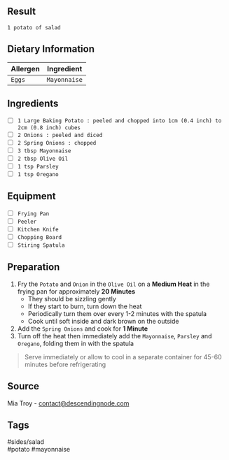 ## Result
`1 potato of salad`

## Dietary Information
| Allergen | Ingredient |
| -------- | ------ |
| `Eggs`   | `Mayonnaise` |

## Ingredients
- [ ] `1 Large Baking Potato : peeled and chopped into 1cm (0.4 inch) to 2cm (0.8 inch) cubes`
- [ ] `2 Onions : peeled and diced`
- [ ] `2 Spring Onions : chopped`
- [ ] `3 tbsp Mayonnaise`
- [ ] `2 tbsp Olive Oil`
- [ ] `1 tsp Parsley`
- [ ] `1 tsp Oregano`

## Equipment
- [ ] `Frying Pan`
- [ ] `Peeler`
- [ ] `Kitchen Knife`
- [ ] `Chopping Board`
- [ ] `Stiring Spatula`

## Preparation
1. Fry the `Potato` and `Onion` in the `Olive Oil` on a **Medium Heat** in the frying pan for approximately **20 Minutes**
   - They should be sizzling gently
   - If they start to burn, turn down the heat
   - Periodically turn them over every 1-2 minutes with the spatula
   - Cook until soft inside and dark brown on the outside
2. Add the `Spring Onions` and cook for **1 Minute**
3. Turn off the heat then immediately add the `Mayonnaise`, `Parsley` and `Oregano`, folding them in with the spatula

> Serve immediately or allow to cool in a separate container for 45-60 minutes before refrigerating

## Source
Mia Troy - contact@descendingnode.com

## Tags
#sides/salad<br>
#potato #mayonnaise
